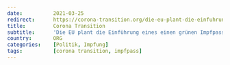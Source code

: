 ```yaml
---
date:          2021-03-25
redirect:      https://corona-transition.org/die-eu-plant-die-einfuhrung-eines-einen-grunen-impfpasses-im-schnellverfahren
title:         Corona Transition
subtitle:      'Die EU plant die Einführung eines einen grünen Impfpasses im Schnellverfahren'
country:       ORG
categories:    [Politik, Impfung]
tags:          [corona transition, impfpass]
---
```

